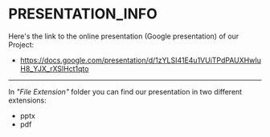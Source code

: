 # PRESENTATION_INFO

Here's the link to the online presentation (Google presentation) of our Project:
- https://docs.google.com/presentation/d/1zYLSI41E4u1VUiTPdPAUXHwIuH8_YJX_rXSlHct1qto

***

In *"File Extension"* folder you can find our presentation in two different extensions:
  -  pptx
  -  pdf 
